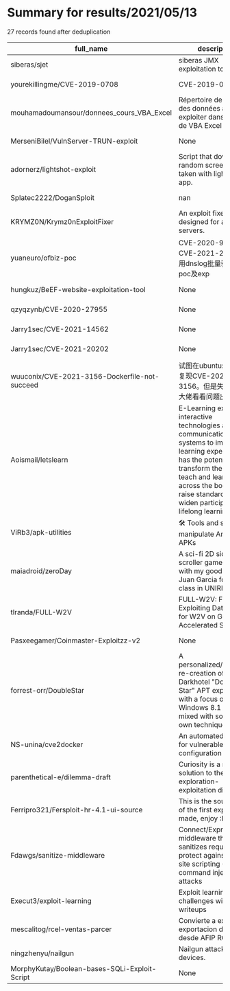 
# Summary for results/2021/05/13
    
27 records found after deduplication

| full_name | description | html_url | matched_list | matched_count | pushed_at | size | stargazers_count | language | forks_count |
|-----------------------------------------------|-----------------------------------------------------------------------------------------------------------------------------------------------------------------------------------------------------------------------------------------------------------------|------------------------------------------------------------------|--------------------------|-----------------|---------------------------|--------|--------------------|------------|---------------|
| siberas/sjet | siberas JMX exploitation toolkit | https://github.com/siberas/sjet | ['exploit'] | 1 | 2021-05-13 18:55:28+00:00 | 147 | 111 | Python | 69 |
| yourekillingme/CVE-2019-0708 | CVE-2019-0708 | https://github.com/yourekillingme/CVE-2019-0708 | ['cve-2'] | 1 | 2021-05-13 00:25:10+00:00 | 6 | 0 | Python | 0 |
| mouhamadoumansour/donnees_cours_VBA_Excel | Répertoire de dépôt des données à exploiter dans le cours de VBA Excel | https://github.com/mouhamadoumansour/donnees_cours_VBA_Excel | ['exploit'] | 1 | 2021-05-13 20:52:22+00:00 | 0 | 0 | | 0 |
| MerseniBilel/VulnServer-TRUN-exploit | None | https://github.com/MerseniBilel/VulnServer-TRUN-exploit | ['exploit'] | 1 | 2021-05-13 20:35:56+00:00 | 3 | 0 | Python | 0 |
| adornerz/lightshot-exploit | Script that downloads random screenshots taken with lightshot app. | https://github.com/adornerz/lightshot-exploit | ['exploit'] | 1 | 2021-05-13 21:00:42+00:00 | 12 | 0 | Python | 0 |
| Splatec2222/DoganSploit | nan | https://github.com/Splatec2222/DoganSploit | ['sploit'] | 1 | 2021-05-13 19:05:28+00:00 | 7 | 0 | nan | 0 |
| KRYMZ0N/Krymz0nExploitFixer | An exploit fixer plugin designed for anarchy servers. | https://github.com/KRYMZ0N/Krymz0nExploitFixer | ['exploit'] | 1 | 2021-05-13 15:09:00+00:00 | 5 | 1 | Java | 0 |
| yuaneuro/ofbiz-poc | CVE-2020-9496和CVE-2021-26295利用dnslog批量验证漏洞poc及exp | https://github.com/yuaneuro/ofbiz-poc | ['cve poc'] | 1 | 2021-05-13 13:53:50+00:00 | 52670 | 3 | Python | 0 |
| hungkuz/BeEF-website-exploitation-tool | None | https://github.com/hungkuz/BeEF-website-exploitation-tool | ['exploit'] | 1 | 2021-05-13 13:03:12+00:00 | 4771 | 0 | | 0 |
| qzyqzynb/CVE-2020-27955 | None | https://github.com/qzyqzynb/CVE-2020-27955 | ['cve-2'] | 1 | 2021-05-13 10:33:01+00:00 | 15 | 0 | Batchfile | 0 |
| Jarry1sec/CVE-2021-14562 | None | https://github.com/Jarry1sec/CVE-2021-14562 | ['cve-2'] | 1 | 2021-05-13 09:59:39+00:00 | 0 | 0 | | 0 |
| Jarry1sec/CVE-2021-20202 | None | https://github.com/Jarry1sec/CVE-2021-20202 | ['cve-2'] | 1 | 2021-05-13 09:36:51+00:00 | 0 | 0 | | 0 |
| wuuconix/CVE-2021-3156-Dockerfile-not-succeed | 试图在ubuntu:20.04里复现CVE-2021-3156。但是失败了，请大佬看看问题出在哪里 | https://github.com/wuuconix/CVE-2021-3156-Dockerfile-not-succeed | ['cve-2'] | 1 | 2021-05-13 06:45:39+00:00 | 1 | 0 | Dockerfile | 0 |
| Aoismail/letslearn | E-Learning exploits interactive technologies and communication systems to improve the learning experience. It has the potential to transform the way we teach and learns across the board. It can raise standards and widen participation in lifelong learning. | https://github.com/Aoismail/letslearn | ['exploit'] | 1 | 2021-05-13 18:08:05+00:00 | 15353 | 0 | CSS | 0 |
| ViRb3/apk-utilities | 🛠 Tools and scripts to manipulate Android APKs | https://github.com/ViRb3/apk-utilities | ['rce'] | 1 | 2021-05-13 19:13:11+00:00 | 76638 | 143 | Python | 34 |
| maiadroid/zeroDay | A sci-fi 2D side scroller game made with my good friend Juan Garcia for a game class in UNIRIO. | https://github.com/maiadroid/zeroDay | ['zeroday'] | 1 | 2021-05-13 00:18:21+00:00 | 692208 | 0 | JavaScript | 0 |
| tlranda/FULL-W2V | FULL-W2V: Fully Exploiting Data Reuse for W2V on GPU-Accelerated Systems | https://github.com/tlranda/FULL-W2V | ['exploit'] | 1 | 2021-05-13 16:11:51+00:00 | 283 | 0 | C | 0 |
| Pasxeegamer/Coinmaster-Exploitzz-v2 | None | https://github.com/Pasxeegamer/Coinmaster-Exploitzz-v2 | ['exploit'] | 1 | 2021-05-13 21:18:35+00:00 | 17 | 0 | | 0 |
| forrest-orr/DoubleStar | A personalized/enhanced re-creation of the Darkhotel "Double Star" APT exploit chain with a focus on Windows 8.1 and mixed with some of my own techniques | https://github.com/forrest-orr/DoubleStar | ['exploit', 'shellcode'] | 2 | 2021-05-13 05:18:25+00:00 | 16726 | 120 | JavaScript | 22 |
| NS-unina/cve2docker | An automated platform for vulnerable scenario configuration | https://github.com/NS-unina/cve2docker | ['cve-2'] | 1 | 2021-05-13 17:13:24+00:00 | 262 | 2 | Java | 1 |
| parenthetical-e/dilemma-draft | Curiosity is a real good solution to the exploration-exploitation dilemma | https://github.com/parenthetical-e/dilemma-draft | ['exploit'] | 1 | 2021-05-13 21:28:56+00:00 | 41763 | 0 | TeX | 1 |
| Ferripro321/Fersploit-hr-4.1-ui-source | This is the source code of the first exploit i made, enjoy :D | https://github.com/Ferripro321/Fersploit-hr-4.1-ui-source | ['exploit'] | 1 | 2021-05-13 12:42:01+00:00 | 7260 | 0 | C# | 0 |
| Fdawgs/sanitize-middleware | Connect/Express middleware that sanitizes requests to protect against cross-site scripting (XSS) and command injection attacks | https://github.com/Fdawgs/sanitize-middleware | ['command injection'] | 1 | 2021-05-13 15:50:05+00:00 | 2188 | 0 | TypeScript | 0 |
| Execut3/exploit-learning | Exploit learning challenges with writeups | https://github.com/Execut3/exploit-learning | ['exploit'] | 1 | 2021-05-13 05:07:40+00:00 | 1907 | 1 | Python | 1 |
| mescalitog/rcel-ventas-parcer | Convierte a excel exportacion de ventas desde AFIP RCEL | https://github.com/mescalitog/rcel-ventas-parcer | ['rce'] | 1 | 2021-05-13 13:46:28+00:00 | 101 | 0 | VBScript | 0 |
| ningzhenyu/nailgun | Nailgun attack on ARM devices. | https://github.com/ningzhenyu/nailgun | ['exploit'] | 1 | 2021-05-13 02:49:48+00:00 | 55 | 120 | C | 18 |
| MorphyKutay/Boolean-bases-SQLi-Exploit-Script | None | https://github.com/MorphyKutay/Boolean-bases-SQLi-Exploit-Script | ['exploit'] | 1 | 2021-05-13 23:57:24+00:00 | 2 | 0 | Ruby | 0 |
